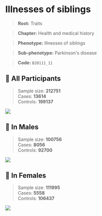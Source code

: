 # Illnesses of siblings
> **Root:** Traits  

> **Chapter:** Health and medical history  

> **Phenotype:** Illnesses of siblings  

> **Sub-phenotype:** Parkinson's disease  

> **Code:** `B20111_11`

## 🧪 All Participants  
> Sample size: **212751**  
> Cases: **13614**  
> Controls: **199137**
<img src="/Traits/Figures/ALL/B20111_11.png"/>
<CsvTable src="/Traits/Data/ALL/LG_B20111_11.csv" label="🔍 View full results" />

## 👨 In Males  
> Sample size: **100756**  
> Cases: **8056**  
> Controls: **92700**
<img src="/Traits/Figures/Male/B20111_11.png"/>
<CsvTable src="/Traits/Data/Male/LG_B20111_11.csv" label="🔍 View full results" />

## 👩 In Females  
> Sample size: **111995**  
> Cases: **5558**  
> Controls: **106437**
<img src="/Traits/Figures/Female/B20111_11.png"/>
<CsvTable src="/Traits/Data/Female/LG_B20111_11.csv" label="🔍 View full results" />
